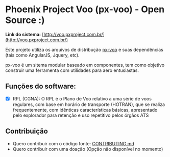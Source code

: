 # Phoenix Project Voo (px-voo) - Open Source :)

**Link do sistema:** [http://voo.pxproject.com.br/](http://voo.pxproject.com.br/) 

Este projeto utiliza os arquivos de distribução [px-voo](https://github.com/wesleifreitas/px-voo) e suas dependências (tais como AngularJS, Jquery, etc).

px-voo é um sitema modular baseado em componentes, tem como objetivo construir uma ferramenta com utilidades para aero entusiastas.

## Funções do software:

- [x] RPL (CGNA): O RPL é o Plano de Voo relativo a uma série de voos regulares, com base em horário de transporte (HOTRAN), que se realiza frequentemente, com idênticas características básicas, apresentado pelo explorador para retenção e uso repetitivo pelos órgãos ATS

## Contribuição

* Quero contribuir com o código fonte: [CONTRIBUTING.md](CONTRIBUTING.md)
* Quero contribuir com uma doação (Opção não disponível no momento)

